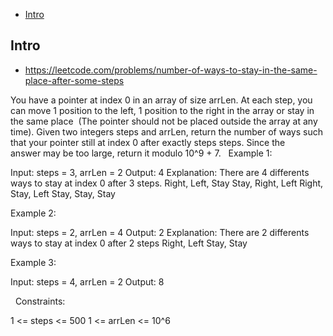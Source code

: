 - [Intro](#intro)

## Intro

- https://leetcode.com/problems/number-of-ways-to-stay-in-the-same-place-after-some-steps

You have a pointer at index 0 in an array of size arrLen. At each step, you can move 1 position to the left, 1 position to the right in the array or stay in the same place  (The pointer should not be placed outside the array at any time).
Given two integers steps and arrLen, return the number of ways such that your pointer still at index 0 after exactly steps steps.
Since the answer may be too large, return it modulo 10^9 + 7.
 
Example 1:

Input: steps = 3, arrLen = 2
Output: 4
Explanation: There are 4 differents ways to stay at index 0 after 3 steps.
Right, Left, Stay
Stay, Right, Left
Right, Stay, Left
Stay, Stay, Stay

Example 2:

Input: steps = 2, arrLen = 4
Output: 2
Explanation: There are 2 differents ways to stay at index 0 after 2 steps
Right, Left
Stay, Stay

Example 3:

Input: steps = 4, arrLen = 2
Output: 8

 
Constraints:

1 <= steps <= 500
1 <= arrLen <= 10^6

